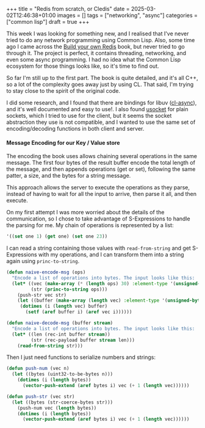 +++
title = "Redis from scratch, or Cledis"
date = 2025-03-02T12:46:38+01:00
images = []
tags = ["networking", "async"]
categories = ["common lisp"]
draft = true
+++

This week I was looking for something new, and I realised that I've
never tried to do any network programming using Common Lisp. Also,
some time ago I came across the [Build your own
Redis](https://build-your-own.org/redis/#table-of-contents) book, but
never tried to go through it. The project is perfect, it contains
threading, networking, and even some async programming. I had no idea
what the Common Lisp ecosystem for those things looks like, so it's
time to find out.

So far I'm still up to the first part. The book is quite detailed, and
it's all C++, so a lot of the complexity goes away just by using
CL. That said, I'm trying to stay close to the spirit of the original
code. 

I did some research, and I found that there are bindings for libuv
([cl-async](https://orthecreedence.github.io/cl-async/)), and it's
well documented and easy to use!. I also found
[usocket](https://github.com/usocket/usocket) for plain sockets, which
I tried to use for the client, but it seems the socket abstraction
they use is not compatible, and I wanted to use the same set of
encoding/decoding functions in both client and server.

#### Message Encoding for our Key / Value store
The encoding the book uses allows chaining several operations in the
same message. The first four bytes of the result buffer encode the
total length of the message, and then appends operations (get or set),
following the same patter, a size, and the bytes for a string message.

This approach allows the server to execute the operations as they
parse, instead of having to wait for all the input to arrive, then
parse it all, and then execute.

On my first attempt I was more worried about the details of the
communication, so I chose to take advantage of S-Expressions to handle
the parsing for me. My chain of operations is represented by a list:

```lisp
'((set one 1) (get one) (set one 23))
```

I can read a string containing those values with `read-from-string`
and get S-Expressions with my operations, and I can transform them
into a string again using `princ-to-string`.

```lisp
(defun naive-encode-msg (ops)
  "Encode a list of operations into bytes. The input looks like this: '((set one 1) (get two))"
  (let* ((vec (make-array (* (length ops) 30) :element-type '(unsigned-byte 8) :fill-pointer 0 :adjustable t))
         (str (princ-to-string ops))) 
    (push-str vec str)
    (let ((buffer (make-array (length vec) :element-type '(unsigned-byte 8))))
     (dotimes (i (length vec) buffer)
       (setf (aref buffer i) (aref vec i))))))

(defun naive-decode-msg (buffer stream)
  "Encode a list of operations into bytes. The input looks like this: '((set one 1) (get two))"
  (let* ((len (rec-int buffer stream))
         (str (rec-payload buffer stream len)))
    (read-from-string str)))
```

Then I just need functions to serialize numbers and strings:

```lisp
(defun push-num (vec n)
  (let ((bytes (uint32-to-be-bytes n)))
    (dotimes (i (length bytes))
      (vector-push-extend (aref bytes i) vec (+ 1 (length vec))))))

(defun push-str (vec str)
  (let ((bytes (str-coerce-bytes str)))
    (push-num vec (length bytes))
    (dotimes (i (length bytes))
      (vector-push-extend (aref bytes i) vec (+ 1 (length vec))))))
```
